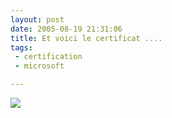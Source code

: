 ```yaml
---
layout: post
date: 2005-08-19 21:31:06
title: Et voici le certificat ....
tags:
 - certification
 - microsoft

---
```


![](/images/conneries/PICT0109.jpg)
